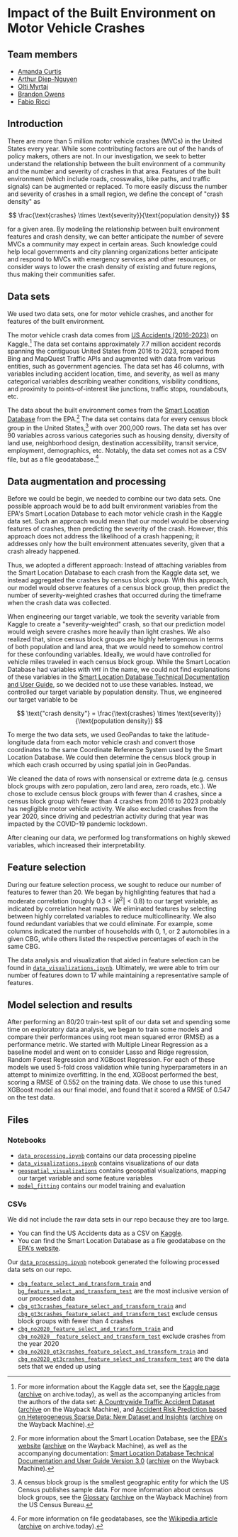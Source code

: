 # Impact of the Built Environment on Motor Vehicle Crashes

## Team members

- [Amanda Curtis](https://github.com/Arcturus816)
- [Arthur Diep-Nguyen](https://github.com/adn1995)
- [Olti Myrtaj](https://github.com/oltimyrtaj)
- [Brandon Owens](https://github.com/Brandon-Owens)
- [Fabio Ricci](https://github.com/HAL9009MATH)

## Introduction

There are more than 5 million motor vehicle crashes (MVCs) in the United States every year.
While some contributing factors are out of the hands of policy makers, others are not.
In our investigation, we seek to better understand the relationship between the
built environment of a community and the number and severity of crashes in that area.
Features of the built environment (which include roads, crosswalks, bike paths,
and traffic signals) can be augmented or replaced.
To more easily discuss the number and severity of crashes in a small region,
we define the concept of "crash density" as

$$
\frac{\text{crashes} \times \text{severity}}{\text{population density}}
$$

for a given area.
By modeling the relationship between built environment features and crash density,
we can better anticipate the number of severe MVCs a community may expect in certain areas.
Such knowledge could help local governments and city planning organizations
better anticipate and respond to MVCs with emergency services and other resources,
or consider ways to lower the crash density of existing and future regions,
thus making their communities safer.

## Data sets

We used two data sets, one for motor vehicle crashes, and another for features
of the built environment.

The motor vehicle crash data comes from [US Accidents (2016-2023)](https://www.kaggle.com/datasets/sobhanmoosavi/us-accidents)
on Kaggle.[^kaggle]
The data set contains approximately 7.7 million accident records spanning the
contiguous United States from 2016 to 2023, scraped from Bing and MapQuest
Traffic APIs and augmented with data from various entities, such as government
agencies.
The data set has 46 columns, with variables including accident location, time,
and severity, as well as many categorical variables describing weather
conditions, visibility conditions, and proximity to points-of-interest like
junctions, traffic stops, roundabouts, etc.

[^kaggle]: For more information about the Kaggle data set, see the
  [Kaggle page](https://www.kaggle.com/datasets/sobhanmoosavi/us-accidents)
  ([archive](https://archive.today/2025.04.21-223913/https://www.kaggle.com/datasets/sobhanmoosavi/us-accidents)
  on archive.today), as well as the accompanying articles from the authors of
  the data set:
  [A Countrywide Traffic Accident Dataset](https://arxiv.org/abs/1906.05409)
  ([archive](https://web.archive.org/web/20250321054247/https://arxiv.org/pdf/1906.05409)
  on the Wayback Machine),
  and
  [Accident Risk Prediction based on Heterogeneous Sparse Data: New Dataset and Insights](https://arxiv.org/abs/1909.09638)
  ([archive](https://web.archive.org/web/20250224100248/https://arxiv.org/pdf/1909.09638)
  on the Wayback Machine).

The data about the built environment comes from the [Smart Location Database](https://www.epa.gov/smartgrowth/smart-location-mapping)
from the EPA.[^epa]
The data set contains data for every census block group in the United States,[^cbg]
with over 200,000 rows.
The data set has over 90 variables across various categories such as housing
density, diversity of land use, neighborhood design, destination accessibility,
transit service, employment, demographics, etc.
Notably, the data set comes not as a CSV file, but as a file geodatabase.[^gdb]

[^epa]: For more information about the Smart Location Database, see the
  [EPA's website](https://www.epa.gov/smartgrowth/smart-location-mapping)
  ([archive](https://web.archive.org/web/20250412100204/https://www.epa.gov/smartgrowth/smart-location-mapping)
  on the Wayback Machine), as well as the accompanying documentation:
  [Smart Location Database Technical Documentation and User Guide Version 3.0](https://www.epa.gov/system/files/documents/2023-10/epa_sld_3.0_technicaldocumentationuserguide_may2021_0.pdf)
  ([archive](https://web.archive.org/web/20250412095056/https://www.epa.gov/system/files/documents/2023-10/epa_sld_3.0_technicaldocumentationuserguide_may2021_0.pdf) on the Wayback Machine).

[^cbg]: A census block group is the smallest geographic entity for which the
  US Census publishes sample data.
  For more information about census block groups, see the [Glossary](https://www.census.gov/programs-surveys/geography/about/glossary.html)
  ([archive](https://web.archive.org/web/20250421225546/https://www.census.gov/programs-surveys/geography/about/glossary.html)
  on the Wayback Machine) from the US Census Bureau.

[^gdb]: For more information on file geodatabases, see the
[Wikipedia article](https://en.wikipedia.org/wiki/Geodatabase_(Esri))
([archive](https://archive.today/2025.04.21-230032/https://en.wikipedia.org/wiki/Geodatabase_(Esri)) on archive.today).

## Data augmentation and processing

Before we could be begin, we needed to combine our two data sets.
One possible approach would be to add built environment variables from the
EPA's Smart Location Database to each motor vehicle crash in the Kaggle data set.
Such an approach would mean that our model would be observing features
of crashes, then predicting the severity of the crash.
However, this approach does not address the likelihood of a crash happening;
it addresses only how the built environment attenuates severity, given that a
crash already happened.

Thus, we adopted a different approach:
Instead of attaching variables from the Smart Location Database to each crash
from the Kaggle data set, we instead aggregated the crashes by census block group.
With this approach, our model would observe features of a census block group,
then predict the number of severity-weighted crashes that occurred during the
timeframe when the crash data was collected.

When engineering our target variable, we took the severity variable from Kaggle
to create a "severity-weighted" crash, so that our prediction model would
weigh severe crashes more heavily than light crashes.
We also realized that, since census block groups are highly heterogenous in
terms of both population and land area, that we would need to somehow control
for these confounding variables.
Ideally, we would have controlled for vehicle miles traveled in each census block group.
While the Smart Location Database had variables with `VMT` in the name, we
could not find explanations of these variables in the
[Smart Location Database Technical Documentation and User Guide](https://www.epa.gov/system/files/documents/2023-10/epa_sld_3.0_technicaldocumentationuserguide_may2021_0.pdf),
so we decided not to use these variables.
Instead, we controlled our target variable by population density.
Thus, we engineered our target variable to be

$$
\text{"crash density"} =
\frac{\text{crashes} \times \text{severity}}{\text{population density}}
$$

To merge the two data sets, we used GeoPandas to take the latitude-longitude data
from each motor vehicle crash and convert those coordinates to the same
Coordinate Reference System used by the Smart Location Database.
We could then determine the census block group in which each crash occurred by
using spatial join in GeoPandas.

We cleaned the data of rows with nonsensical or extreme data
(e.g. census block groups with zero population, zero land area, zero roads, etc.).
We chose to exclude census block groups with fewer than 4 crashes, since a
census block group with fewer than 4 crashes from 2016 to 2023 probably has
negligible motor vehicle activity.
We also excluded crashes from the year 2020, since driving and pedestrian
activity during that year was impacted by the COVID-19 pandemic lockdown.

After cleaning our data, we performed log transformations on highly skewed
variables, which increased their interpretability.

## Feature selection

During our feature selection process, we sought to reduce our number of features to fewer than 20.
We began by highlighting features that had a moderate correlation
(roughly $0.3 < |R^2| < 0.8$) to our target variable, as indicated by correlation heat maps.
We eliminated features by selecting between highly correlated variables to
reduce multicollinearity.
We also found redundant variables that we could eliminate.
For example, some columns indicated the number of households with 0, 1, or 2 automobiles in a given CBG,
while others listed the respective percentages of each in the same CBG.

The data analysis and visualization that aided in feature selection can be
found in [`data_visualizations.ipynb`](https://github.com/Arcturus816/Impact-of-Built-Environment/blob/main/code/data_visualizations.ipynb).
Ultimately, we were able to trim our number of features down to 17 while maintaining a representative sample 
of features.

## Model selection and results

After performing an 80/20 train-test split of our data set and spending some time on exploratory data analysis,
we began to train some models and compare their performances using root mean squared error (RMSE) as a performance metric.
We started with Multiple Linear Regression as a baseline model and went on to consider Lasso and Ridge regression,
Random Forest Regression and XGBoost Regression.
For each of these models we used 5-fold cross validation while tuning hyperparameters in an attempt to minimize overfitting.
In the end, XGBoost performed the best, scoring a RMSE of 0.552 on the training data.
We chose to use this tuned XGBoost model as our final model, and found that it scored a RMSE of 0.547 on the test data.

## Files

### Notebooks

- [`data_processing.ipynb`](https://github.com/Arcturus816/Impact-of-Built-Environment/blob/main/code/data-processing.ipynb) contains our data processing pipeline
- [`data_visualizations.ipynb`](https://github.com/Arcturus816/Impact-of-Built-Environment/blob/main/code/data_visualizations.ipynb) contains visualizations of our data
- [`geospatial_visualizations`](https://github.com/Arcturus816/Impact-of-Built-Environment/blob/main/code/geospatial_visualizations.ipynb) contains geospatial visualizations, mapping our target variable and some feature variables
- [`model_fitting`](https://github.com/Arcturus816/Impact-of-Built-Environment/blob/main/code/model_fitting.ipynb) contains our model training and evaluation

### CSVs

We did not include the raw data sets in our repo because they are too large.
- You can find the US Accidents data as a CSV on [Kaggle](https://www.kaggle.com/datasets/sobhanmoosavi/us-accidents).
- You can find the Smart Location Database as a file geodatabase on the [EPA's website](https://www.epa.gov/smartgrowth/smart-location-mapping).

Our [`data_processing.ipynb`](https://github.com/Arcturus816/Impact-of-Built-Environment/blob/main/code/data-processing.ipynb)
notebook generated the following processed data sets on our repo.
- [`cbg_feature_select_and_transform_train`](https://github.com/Arcturus816/Impact-of-Built-Environment/blob/main/data/processed/CSVs/cbg_feature_select_and_transform_train.csv) and [`bg_feature_select_and_transform_test`](https://github.com/Arcturus816/Impact-of-Built-Environment/blob/main/data/processed/CSVs/cbg_feature_select_and_transform_test.csv) are the most inclusive version of our processed data
- [`cbg_gt3crashes_feature_select_and_transform_train`](https://github.com/Arcturus816/Impact-of-Built-Environment/blob/main/data/processed/CSVs/cbg_gt3crashes_feature_select_and_transform_train.csv) and [`cbg_gt3crashes_feature_select_and_transform_test`](https://github.com/Arcturus816/Impact-of-Built-Environment/blob/main/data/processed/CSVs/cbg_gt3crashes_feature_select_and_transform_test.csv) exclude census block groups with fewer than 4 crashes
- [`cbg_no2020_feature_select_and_transform_train`](https://github.com/Arcturus816/Impact-of-Built-Environment/blob/main/data/processed/CSVs/cbg_no2020_feature_select_and_transform_train.csv) and [`cbg_no2020__feature_select_and_transform_test`](https://github.com/Arcturus816/Impact-of-Built-Environment/blob/main/data/processed/CSVs/cbg_no2020__feature_select_and_transform_test.csv) exclude crashes from the year 2020
- [`cbg_no2020_gt3crashes_feature_select_and_transform_train`](https://github.com/Arcturus816/Impact-of-Built-Environment/blob/main/data/processed/CSVs/cbg_no2020_gt3crashes_feature_select_and_transform_train.csv) and [`cbg_no2020_gt3crashes_feature_select_and_transform_test`](https://github.com/Arcturus816/Impact-of-Built-Environment/blob/main/data/processed/CSVs/cbg_no2020_gt3crashes_feature_select_and_transform_test.csv) are the data sets that we ended up using
